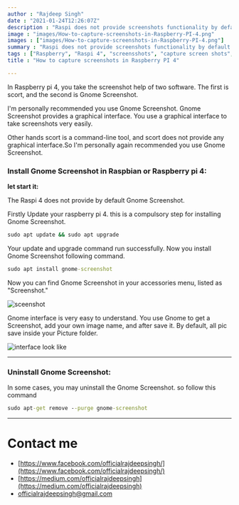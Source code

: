 ```yaml
---
author : "Rajdeep Singh"
date : "2021-01-24T12:26:07Z"
description : "Raspi does not provide screenshots functionality by default. you use software and tool to take a screenshot in raspi."
image : "images/How-to-capture-screenshots-in-Raspberry-PI-4.png"
images : ["images/How-to-capture-screenshots-in-Raspberry-PI-4.png"]
summary : "Raspi does not provide screenshots functionality by default. you use software and tool to take a screenshot in raspi."
tags : ["Raspberry", "Raspi 4", "screensshots", "capture screen shots", "Gnome Screenshot", "install gnome screenshot"]
title : "How to capture screenshots in Raspberry PI 4"

---
```




In Raspberry pi 4, you take the screenshot help of two software. The first is scort, and the second is Gnome Screenshot.

I'm personally recommended you use Gnome Screenshot. Gnome Screenshot provides a graphical interface. You use a graphical interface to take screenshots very easily.

Other hands scort is a command-line tool, and scort does not provide any graphical interface.So I'm personally again recommended you use Gnome Screenshot.

### Install Gnome Screenshot in Raspbian or Raspberry pi 4:

**let start it:**

The Raspi 4 does not provide by default Gnome Screenshot.

Firstly Update your raspberry pi 4. this is a compulsory step for installing Gnome Screenshot.

```cmd
sudo apt update && sudo apt upgrade
```

Your update and upgrade command run successfully. Now you install Gnome Screenshot following command.

```cmd
sudo apt install gnome-screenshot
```

Now you can find Gnome Screenshot in your accessories menu, listed as "Screenshot."

![sceenshot](http://localhost:3000/images/geenome.png)


Gnome interface is very easy to understand. You use Gnome to get a Screenshot, add your own image name, and after save it. By default, all pic save inside your Picture folder.

![interface look like](http://localhost:3000/images/gnome-screenshots.png)


---

### Uninstall Gnome Screenshot:

In some cases, you may uninstall the Gnome Screenshot. so follow this command

```cmd
sudo apt-get remove --purge gnome-screenshot
```

---

# Contact me

* [https://www.facebook.com/officialrajdeepsingh/](https://www.facebook.com/officialrajdeepsingh/)
* [https://medium.com/officialrajdeepsingh](https://medium.com/officialrajdeepsingh)
* [officialrajdeepsingh@gmail.com](mailto:officialrajdeepsingh@gmail.com)



